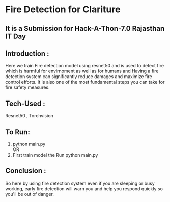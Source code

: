 # Fire Detection for Clariture

## It is a Submission for Hack-A-Thon-7.0 Rajasthan IT Day
## Introduction :
Here we train Fire detection model using resnet50 and is used to detect fire which is harmful for envirnoment as well as for humans and Having a fire detection system can significantly reduce damages and maximize fire control efforts. It is also one of the most fundamental steps you can take for fire safety measures.
## Tech-Used :
Resnet50 , Torchvision<br>
## To Run:
1) python main.py <br>
OR<br>
2) First train model the Run python main.py
## Conclusion : 
So here by using fire detection system even if you are sleeping or busy working, early fire detection will warn you and help you respond quickly so you'll be out of danger.
